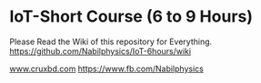 # IoT-Short Course (6 to 9 Hours)
Please Read the Wiki of this repository for Everything. 
https://github.com/Nabilphysics/IoT-6hours/wiki

www.cruxbd.com
https://www.fb.com/Nabilphysics
